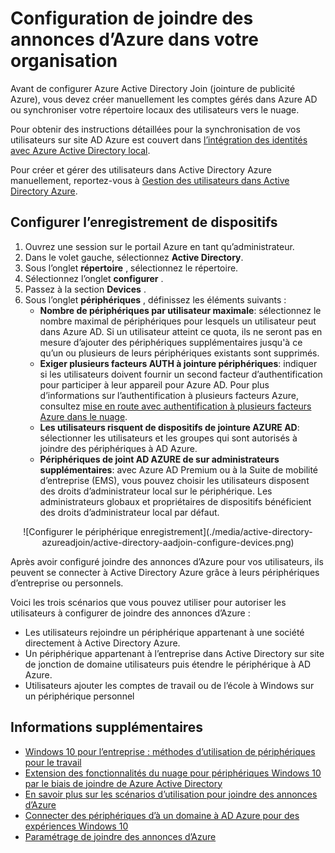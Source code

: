 <properties
    pageTitle="Configuration de joindre des annonces d’Azure pour vos utilisateurs | Microsoft Azure"
    description="Explique comment les administrateurs peuvent configurer Azure joindre d’Active Directory pour le répertoire de locaux et d’inscription de périphérique."
    services="active-directory"
    documentationCenter=""
    authors="femila"
    manager="swadhwa"
    editor=""
    tags="azure-classic-portal"/>

<tags
    ms.service="active-directory"
    ms.workload="identity"
    ms.tgt_pltfrm="na"
    ms.devlang="na"
    ms.topic="get-started-article"
    ms.date="09/27/2016"
    ms.author="femila"/>

# <a name="setting-up-azure-ad-join-in-your-organization"></a>Configuration de joindre des annonces d’Azure dans votre organisation

Avant de configurer Azure Active Directory Join (jointure de publicité Azure), vous devez créer manuellement les comptes gérés dans Azure AD ou synchroniser votre répertoire locaux des utilisateurs vers le nuage.

Pour obtenir des instructions détaillées pour la synchronisation de vos utilisateurs sur site AD Azure est couvert dans [l’intégration des identités avec Azure Active Directory local](active-directory-aadconnect.md).


Pour créer et gérer des utilisateurs dans Active Directory Azure manuellement, reportez-vous à [Gestion des utilisateurs dans Active Directory Azure](https://msdn.microsoft.com/library/azure/hh967609.aspx).

## <a name="set-up-device-registration"></a>Configurer l’enregistrement de dispositifs
1. Ouvrez une session sur le portail Azure en tant qu’administrateur.
2. Dans le volet gauche, sélectionnez **Active Directory**.
3. Sous l’onglet **répertoire** , sélectionnez le répertoire.
4. Sélectionnez l’onglet **configurer** .
5. Passez à la section **Devices** .
6. Sous l’onglet **périphériques** , définissez les éléments suivants :  
   * **Nombre de périphériques par utilisateur maximale**: sélectionnez le nombre maximal de périphériques pour lesquels un utilisateur peut dans Azure AD.  Si un utilisateur atteint ce quota, ils ne seront pas en mesure d’ajouter des périphériques supplémentaires jusqu'à ce qu’un ou plusieurs de leurs périphériques existants sont supprimés.
   * **Exiger plusieurs facteurs AUTH à jointure périphériques**: indiquer si les utilisateurs doivent fournir un second facteur d’authentification pour participer à leur appareil pour Azure AD. Pour plus d’informations sur l’authentification à plusieurs facteurs Azure, consultez [mise en route avec authentification à plusieurs facteurs Azure dans le nuage](..\multi-factor-authentication\multi-factor-authentication-get-started-cloud.md).
   * **Les utilisateurs risquent de dispositifs de jointure AZURE AD**: sélectionner les utilisateurs et les groupes qui sont autorisés à joindre des périphériques à AD Azure.
   * **Périphériques de joint AD AZURE de sur administrateurs supplémentaires**: avec Azure AD Premium ou à la Suite de mobilité d’entreprise (EMS), vous pouvez choisir les utilisateurs disposent des droits d’administrateur local sur le périphérique. Les administrateurs globaux et propriétaires de dispositifs bénéficient des droits d’administrateur local par défaut.

<center>![Configurer le périphérique enregistrement](./media/active-directory-azureadjoin/active-directory-aadjoin-configure-devices.png)</center>

Après avoir configuré joindre des annonces d’Azure pour vos utilisateurs, ils peuvent se connecter à Active Directory Azure grâce à leurs périphériques d’entreprise ou personnels.

Voici les trois scénarios que vous pouvez utiliser pour autoriser les utilisateurs à configurer de joindre des annonces d’Azure :

- Les utilisateurs rejoindre un périphérique appartenant à une société directement à Active Directory Azure.
- Un périphérique appartenant à l’entreprise dans Active Directory sur site de jonction de domaine utilisateurs puis étendre le périphérique à AD Azure.
- Utilisateurs ajouter les comptes de travail ou de l’école à Windows sur un périphérique personnel

## <a name="additional-information"></a>Informations supplémentaires
* [Windows 10 pour l’entreprise : méthodes d’utilisation de périphériques pour le travail](active-directory-azureadjoin-windows10-devices-overview.md)
* [Extension des fonctionnalités du nuage pour périphériques Windows 10 par le biais de joindre de Azure Active Directory](active-directory-azureadjoin-user-upgrade.md)
* [En savoir plus sur les scénarios d’utilisation pour joindre des annonces d’Azure](active-directory-azureadjoin-deployment-aadjoindirect.md)
* [Connecter des périphériques d’à un domaine à AD Azure pour des expériences Windows 10](active-directory-azureadjoin-devices-group-policy.md)
* [Paramétrage de joindre des annonces d’Azure](active-directory-azureadjoin-setup.md)
